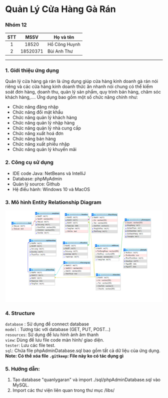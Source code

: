 # Quản Lý Cửa Hàng Gà Rán

### Nhóm 12
|STT  |MSSV        |Họ và tên       |
|:---:|:----------:|----------------|
|1    |18520  | Hồ Công Huynh |
|2    |18520371  | Bùi Anh Thư |
***

### 1. Giới thiệu ứng dụng
Quản lý cửa hàng gà rán là ứng dụng giúp cửa hàng kinh doanh gà rán nói riêng và các cửa hàng kinh doanh thức ăn nhanh nói chung có thể kiểm soát đơn hàng, doanh thu, quản lý sản phẩm, quy trình bán hàng, chăm sóc khách hàng,....
Ứng dụng bao gồm một số chức năng chính như: 
  * Chức năng đăng nhập
  * Chức năng đổi mật khẩu
  * Chức năng quản lý khách hàng
  * Chức năng quản lý nhập hàng
  * Chức năng quản lý nhà cung cấp
  * Chức năng xuất hoá đơn
  * Chức năng bán hàng
  * Chức năng xuất phiếu nhập
  * Chức năng quản lý khuyến mãi

### 2. Công cụ sử dụng
- IDE code Java: NetBeans và IntelliJ
- Database: phpMyAdmin
- Quản lý source: Github
- Hệ điều hành: Windows 10 và MacOS

### 3. Mô hình Entity Relationship Diagram
<img width="811" alt="image" src="resources/ERD.png">

### 4. Structure
`database` : Sử dụng để connect database  
`model` : Tương tác với database (GET, PUT, POST...)   
`resources`: Sử dụng để lưu hình ảnh âm thanh  
`view`: Dùng để lưu file code màn hình/ giao diện.   
`tester`: Lưu các file test.  
`sql`: Chứa file phpAdminDatabase.sql bao gồm tất cả dữ liệu của ứng dụng.  
**Note: Có thể xóa file `.gitkeep`:  File này ko có tác dụng gì**

### 5. Hướng dẫn:
1) Tạo database "quanlygaran" và import ./sql/phpAdminDatabase.sql vào MySQL.
2) Import các thư viện liên quan trong thư mục /libs/
